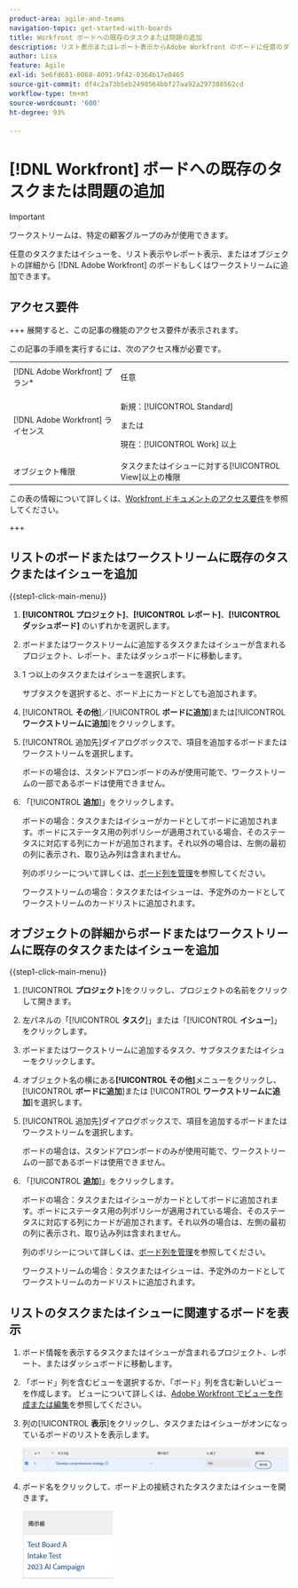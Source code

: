 ```yaml
---
product-area: agile-and-teams
navigation-topic: get-started-with-boards
title: Workfront ボードへの既存のタスクまたは問題の追加
description: リスト表示またはレポート表示からAdobe Workfront のボードに任意のタスクまたはイシューを追加できます。
author: Lisa
feature: Agile
exl-id: 5e6fd681-8068-4091-9f42-0364b17e0465
source-git-commit: df4c2a73b5eb2498564bbf27aa92a297388562cd
workflow-type: tm+mt
source-wordcount: '600'
ht-degree: 93%

---
```


# [!DNL Workfront] ボードへの既存のタスクまたは問題の追加

>[!IMPORTANT]
>
>ワークストリームは、特定の顧客グループのみが使用できます。

任意のタスクまたはイシューを、リスト表示やレポート表示、またはオブジェクトの詳細から [!DNL Adobe Workfront] のボードもしくはワークストリームに追加できます。

## アクセス要件

+++ 展開すると、この記事の機能のアクセス要件が表示されます。

この記事の手順を実行するには、次のアクセス権が必要です。

<table style="table-layout:auto">
 <col>
 <col>
 <tbody>
  <tr>
   <td role="rowheader">[!DNL Adobe Workfront] プラン*</td>
   <td> <p>任意</p> </td>
  </tr>
  <tr>
   <td role="rowheader">[!DNL Adobe Workfront] ライセンス</td>
   <td>
   <p>新規：[!UICONTROL Standard]</p> 
   <p>または</p>
   <p>現在：[!UICONTROL Work] 以上</p>
   </td>
  </tr>
  <tr>
   <td role="rowheader">オブジェクト権限</td>
   <td>タスクまたはイシューに対する[!UICONTROL View]以上の権限 </td>
  </tr>
 </tbody>
</table>

この表の情報について詳しくは、[Workfront ドキュメントのアクセス要件](/help/quicksilver/administration-and-setup/add-users/access-levels-and-object-permissions/access-level-requirements-in-documentation.md)を参照してください。

+++

## リストのボードまたはワークストリームに既存のタスクまたはイシューを追加

{{step1-click-main-menu}}

1. **[!UICONTROL プロジェクト]**、**[!UICONTROL レポート]**、**[!UICONTROL ダッシュボード]** のいずれかを選択します。
1. ボードまたはワークストリームに追加するタスクまたはイシューが含まれるプロジェクト、レポート、またはダッシュボードに移動します。
1. 1 つ以上のタスクまたはイシューを選択します。

   サブタスクを選択すると、ボード上にカードとしても追加されます。

1. [!UICONTROL **その他**]／[!UICONTROL **ボードに追加**]&#x200B;または&#x200B;[!UICONTROL **ワークストリームに追加**]&#x200B;をクリックします。
1. [!UICONTROL 追加先]ダイアログボックスで、項目を追加するボードまたはワークストリームを選択します。

   ボードの場合は、スタンドアロンボードのみが使用可能で、ワークストリームの一部であるボードは使用できません。

1. 「[!UICONTROL **追加**]」をクリックします。

   ボードの場合：タスクまたはイシューがカードとしてボードに追加されます。ボードにステータス用の列ポリシーが適用されている場合、そのステータスに対応する列にカードが追加されます。それ以外の場合は、左側の最初の列に表示され、取り込み列は含まれません。

   列のポリシーについて詳しくは、[ボード列を管理](/help/quicksilver/agile/get-started-with-boards/manage-board-columns.md)を参照してください。

   ワークストリームの場合：タスクまたはイシューは、予定外のカードとしてワークストリームのカードリストに追加されます。

## オブジェクトの詳細からボードまたはワークストリームに既存のタスクまたはイシューを追加

{{step1-click-main-menu}}

1. [!UICONTROL **プロジェクト**]&#x200B;をクリックし、プロジェクトの名前をクリックして開きます。
1. 左パネルの「[!UICONTROL **タスク**]」または「[!UICONTROL **イシュー**]」をクリックします。
1. ボードまたはワークストリームに追加するタスク、サブタスクまたはイシューをクリックします。
1. オブジェクト名の横にある&#x200B;**[!UICONTROL その他]**&#x200B;メニューをクリックし、[!UICONTROL **ボードに追加**]&#x200B;または [!UICONTROL **ワークストリームに追加**]&#x200B;を選択します。
1. [!UICONTROL 追加先]ダイアログボックスで、項目を追加するボードまたはワークストリームを選択します。

   ボードの場合は、スタンドアロンボードのみが使用可能で、ワークストリームの一部であるボードは使用できません。

1. 「[!UICONTROL **追加**]」をクリックします。

   ボードの場合：タスクまたはイシューがカードとしてボードに追加されます。ボードにステータス用の列ポリシーが適用されている場合、そのステータスに対応する列にカードが追加されます。それ以外の場合は、左側の最初の列に表示され、取り込み列は含まれません。

   列のポリシーについて詳しくは、[ボード列を管理](/help/quicksilver/agile/get-started-with-boards/manage-board-columns.md)を参照してください。

   ワークストリームの場合：タスクまたはイシューは、予定外のカードとしてワークストリームのカードリストに追加されます。

## リストのタスクまたはイシューに関連するボードを表示

1. ボード情報を表示するタスクまたはイシューが含まれるプロジェクト、レポート、またはダッシュボードに移動します。
1. 「ボード」列を含むビューを選択するか、「ボード」列を含む新しいビューを作成します。
ビューについて詳しくは、[Adobe Workfront でビューを作成または編集](/help/quicksilver/reports-and-dashboards/reports/reporting-elements/create-edit-views.md)を参照してください。
1. 列の&#x200B;[!UICONTROL **表示**]&#x200B;をクリックし、タスクまたはイシューがオンになっているボードのリストを表示します。

   ![列にボードを表示](assets/show-boards-in-column.png)

1. ボード名をクリックして、ボード上の接続されたタスクまたはイシューを開きます。

   ![ボードを選択](assets/select-board-in-column.png)

